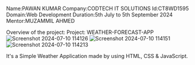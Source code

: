 Name:PAWAN KUMAR Company:CODTECH IT SOLUTIONS Id:CT8WD1595 Domain:Web Development Duration:5th July to 5th September 2024 Mentor:MUZAMMIL AHMED

Overview of the project:
Project: WEATHER-FORECAST-APP
![Screenshot 2024-07-10 114126](https://github.com/Pawan8828/Weather-Forecast-App/assets/147795125/764a742c-0078-4286-bafd-228f38de0f15)
![Screenshot 2024-07-10 114151](https://github.com/Pawan8828/Weather-Forecast-App/assets/147795125/6dae7d02-2350-4477-bc2b-6e03f44376ac)
![Screenshot 2024-07-10 114213](https://github.com/Pawan8828/Weather-Forecast-App/assets/147795125/3491e3d7-8c1b-430b-9a24-aad7af530364)

It's a Simple Weather Application made by using HTML, CSS & JavaScript.

